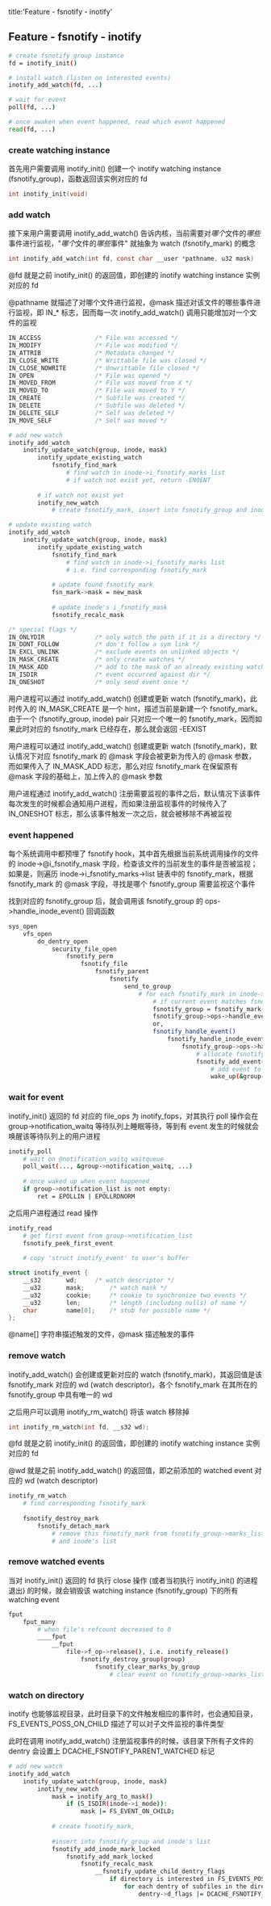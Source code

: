 title:'Feature - fsnotify - inotify'
## Feature - fsnotify - inotify


```sh
# create fsnotify group instance
fd = inotify_init()

# install watch (listen on interested events)
inotify_add_watch(fd, ...)

# wait for event
poll(fd, ...)

# once awaken when event happened, read which event happened
read(fd, ...)
```


### create watching instance

首先用户需要调用 inotify_init() 创建一个 inotify watching instance (fsnotify_group)，函数返回该实例对应的 fd

```c
int inotify_init(void)
```


### add watch

接下来用户需要调用 inotify_add_watch() 告诉内核，当前需要对*哪个*文件的*哪些*事件进行监视，"*哪个*文件的*哪些*事件" 就抽象为 watch (fsnotify_mark) 的概念

```c
int inotify_add_watch(int fd, const char __user *pathname, u32 mask)
```

@fd 就是之前 inotify_init() 的返回值，即创建的 inotify watching instance 实例对应的 fd

@pathname 就描述了对哪个文件进行监视，@mask 描述对该文件的哪些事件进行监视，即 IN_* 标志，因而每一次 inotify_add_watch() 调用只能增加对一个文件的监视


```c
IN_ACCESS               /* File was accessed */
IN_MODIFY               /* File was modified */
IN_ATTRIB               /* Metadata changed */
IN_CLOSE_WRITE          /* Writtable file was closed */
IN_CLOSE_NOWRITE        /* Unwrittable file closed */
IN_OPEN                 /* File was opened */
IN_MOVED_FROM           /* File was moved from X */
IN_MOVED_TO             /* File was moved to Y */
IN_CREATE               /* Subfile was created */
IN_DELETE               /* Subfile was deleted */
IN_DELETE_SELF          /* Self was deleted */
IN_MOVE_SELF            /* Self was moved */
```


```sh
# add new watch
inotify_add_watch
    inotify_update_watch(group, inode, mask)
        inotify_update_existing_watch
            fsnotify_find_mark
                # find watch in inode->i_fsnotify_marks list
                # if watch not exist yet, return -ENOENT
            
        # if watch not exist yet
        inotify_new_watch
            # create fsnotify_mark, insert into fsnotify_group and inode's list
```

```sh
# update existing watch
inotify_add_watch
    inotify_update_watch(group, inode, mask)
        inotify_update_existing_watch
            fsnotify_find_mark
                # find watch in inode->i_fsnotify_marks list
                # i.e. find corresponding fsnotify_mark
            
            # update found fsnotify_mark
            fsn_mark->mask = new_mask
            
            # update inode's i_fsnotify_mask
            fsnotify_recalc_mask
```


```c
/* special flags */
IN_ONLYDIR              /* only watch the path if it is a directory */
IN_DONT_FOLLOW          /* don't follow a sym link */
IN_EXCL_UNLINK          /* exclude events on unlinked objects */
IN_MASK_CREATE          /* only create watches */
IN_MASK_ADD             /* add to the mask of an already existing watch */
IN_ISDIR                /* event occurred against dir */
IN_ONESHOT              /* only send event once */
```

用户进程可以通过 inotify_add_watch() 创建或更新 watch (fsnotify_mark)，此时传入的 IN_MASK_CREATE 是一个 hint，描述当前是新建一个 fsnotify_mark。由于一个 (fsnotify_group, inode) pair 只对应一个唯一的 fsnotify_mark，因而如果此时对应的 fsnotify_mark 已经存在，那么就会返回 -EEXIST

用户进程可以通过 inotify_add_watch() 创建或更新 watch (fsnotify_mark)，默认情况下对应 fsnotify_mark 的 @mask 字段会被更新为传入的 @mask 参数，而如果传入了 IN_MASK_ADD 标志，那么对应 fsnotify_mark 在保留原有 @mask 字段的基础上，加上传入的 @mask 参数

用户进程通过 inotify_add_watch() 注册需要监视的事件之后，默认情况下该事件每次发生的时候都会通知用户进程，而如果注册监视事件的时候传入了 IN_ONESHOT 标志，那么该事件触发一次之后，就会被移除不再被监视


### event happened

每个系统调用中都预埋了 fsnotify hook，其中首先根据当前系统调用操作的文件的 inode->@i_fsnotify_mask 字段，检查该文件的当前发生的事件是否被监视；如果是，则遍历 inode->i_fsnotify_marks->list 链表中的 fsnotify_mark，根据 fsnotify_mark 的 @mask 字段，寻找是哪个 fsnotify_group 需要监视这个事件

找到对应的 fsnotify_group 后，就会调用该 fsnotify_group 的 ops->handle_inode_event() 回调函数

```sh
sys_open
    vfs_open
        do_dentry_open
            security_file_open
                fsnotify_perm
                    fsnotify_file
                        fsnotify_parent
                            fsnotify
                                send_to_group
                                    # for each fsnotify_mark in inode->i_fsnotify_marks->list
                                        # if current event matches fsnotify_mark->mask
                                        fsnotify_group = fsnotify_mark->group
                                        fsnotify_group->ops->handle_event(),
                                        or,
                                        fsnotify_handle_event()
                                            fsnotify_handle_inode_event
                                                fsnotify_group->ops->handle_inode_event(), e.g., inotify_handle_inode_event() for inotify
                                                    # allocate fsnotify_event 'fsn_event'
                                                    fsnotify_add_event(group, fsn_event, ...)
                                                        # add event to group->notification_list
                                                        wake_up(&group->notification_waitq)
```


### wait for event

inotify_init() 返回的 fd 对应的 file_ops 为 inotify_fops，对其执行 poll 操作会在 group->notification_waitq 等待队列上睡眠等待，等到有 event 发生的时候就会唤醒该等待队列上的用户进程

```sh
inotify_poll
    # wait on @notification_waitq waitqueue
    poll_wait(..., &group->notification_waitq, ...)
    
    # once waked up when event happened
    if group->notification_list is not empty:
        ret = EPOLLIN | EPOLLRDNORM
```


之后用户进程通过 read 操作

```sh
inotify_read
    # get first event from group->notification_list
    fsnotify_peek_first_event
    
    # copy 'struct inotify_event' to user's buffer
```


```c
struct inotify_event {
	__s32		wd;		/* watch descriptor */
	__u32		mask;		/* watch mask */
	__u32		cookie;		/* cookie to synchronize two events */
	__u32		len;		/* length (including nulls) of name */
	char		name[0];	/* stub for possible name */
};
```

@name[] 字符串描述触发的文件，@mask 描述触发的事件


### remove watch

inotify_add_watch() 会创建或更新对应的 watch (fsnotify_mark)，其返回值是该 fsnotify_mark 对应的 wd (watch descriptor)，各个 fsnotify_mark 在其所在的 fsnotify_group 中具有唯一的 wd

之后用户可以调用 inotify_rm_watch() 将该 watch 移除掉

```c
int inotify_rm_watch(int fd, __s32 wd);
```

@fd 就是之前 inotify_init() 的返回值，即创建的 inotify watching instance 实例对应的 fd

@wd 就是之前 inotify_add_watch() 的返回值，即之前添加的 watched event 对应的 wd (watch descriptor)

```sh
inotify_rm_watch
    # find corresponding fsnotify_mark
    
    fsnotify_destroy_mark
        fsnotify_detach_mark
            # remove this fsnotify_mark from fsnotify_group->marks_list
            # and inode's list
```


### remove watched events

当对 inotify_init() 返回的 fd 执行 close 操作 (或者当初执行 inotify_init() 的进程退出) 的时候，就会销毁该 watching instance (fsnotify_group) 下的所有 watching event

```sh
fput
    fput_many
        # when file's refcount decreased to 0
        ____fput
            __fput
                file->f_op->release(), i.e. inotify_release()
                    fsnotify_destroy_group(group)
                        fsnotify_clear_marks_by_group
                            # clear event on fsnotify_group->marks_list
```


### watch on directory

inotify 也能够监视目录，此时目录下的文件触发相应的事件时，也会通知目录，FS_EVENTS_POSS_ON_CHILD 描述了可以对子文件监视的事件类型

此时在调用 inotify_add_watch() 注册监视事件的时候，该目录下所有子文件的 dentry 会设置上 DCACHE_FSNOTIFY_PARENT_WATCHED 标记

```sh
# add new watch
inotify_add_watch
    inotify_update_watch(group, inode, mask)
        inotify_new_watch
            mask = inotify_arg_to_mask()
                if (S_ISDIR(inode->i_mode)):
                    mask |= FS_EVENT_ON_CHILD;
            
            # create fsnotify_mark,
        
            #insert into fsnotify_group and inode's list
            fsnotify_add_inode_mark_locked
                fsnotify_add_mark_locked
                    fsnotify_recalc_mask
                        __fsnotify_update_child_dentry_flags
                            if directory is interested in FS_EVENTS_POSS_ON_CHILD events:
                                for each dentry of subfiles in the directory:
                                    dentry->d_flags |= DCACHE_FSNOTIFY_PARENT_WATCHED;
```
